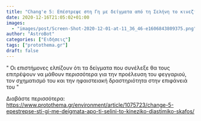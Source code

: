 ```yaml
---
title: "Chang'e 5: Επέστρεψε στη Γη με δείγματα από τη Σελήνη το κινεζικό διαστημικό σκάφος"
date: 2020-12-16T21:05:02+01:00
images:
  - "images/post/Screen-Shot-2020-12-01-at-11_36_46-e1606843809375.png"
author: "AstroBot"
categories: ["Ειδήσεις"]
tags: ["protothema.gr"]
draft: false
---
```


" Οι επιστήμονες ελπίζουν ότι τα δείγματα που συνέλεξε θα τους επιτρέψουν να μάθουν περισσότερα για την προέλευση του φεγγαριού, τον σχηματισμό του και την ηφαιστειακή δραστηριότητα στην επιφάνειά του "

Διαβάστε περισσότερα: https://www.protothema.gr/environment/article/1075723/change-5-epestrepse-sti-gi-me-deigmata-apo-ti-selini-to-kineziko-diastimiko-skafos/
